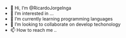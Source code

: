 - 👋 Hi, I’m @RicardoJorgeInga
- 👀 I’m interested in ...
- 🌱 I’m currently learning programming languages
- 💞️ I’m looking to collaborate on develop techonology
- 📫 How to reach me ..

<!---
RicardoJorgeInga/RicardoJorgeInga is a ✨ special ✨ repository because its `README.md` (this file) appears on your GitHub profile.
You can click the Preview link to take a look at your changes.
--->
